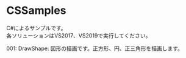# CSSamples
C#によるサンプルです。  
各ソリューションはVS2017、VS2019で実行してください。  
  
001: DrawShape: 図形の描画です。正方形、円、正三角形を描画します。  

